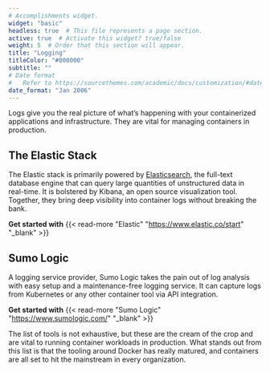 ```yaml
---
# Accomplishments widget.
widget: "basic"  
headless: true  # This file represents a page section.
active: true  # Activate this widget? true/false
weight: 5  # Order that this section will appear.
title: "Logging"
titleColor: "#000000"
subtitle: ""
# Date format
#   Refer to https://sourcethemes.com/academic/docs/customization/#date-format
date_format: "Jan 2006"
---
```


Logs give you the real picture of what’s happening with your containerized applications and infrastructure. They are vital for managing containers in production.

## The Elastic Stack

The Elastic stack is primarily powered by [Elasticsearch](/display/containers/Using+Docker+with+ElasticSearch), the full-text database engine that can query large quantities of unstructured data in real-time. It is bolstered by Kibana, an open source visualization tool. Together, they bring deep visibility into container logs without breaking the bank.


**Get started with** {{< read-more "Elastic"  "https://www.elastic.co/start" "_blank"  >}}

## Sumo Logic

A logging service provider, Sumo Logic takes the pain out of log analysis with easy setup and a maintenance-free logging service. It can capture logs from Kubernetes or any other container tool via API integration.


**Get started with** {{< read-more "Sumo Logic"  "https://www.sumologic.com/" "_blank"  >}}


The list of tools is not exhaustive, but these are the cream of the crop and are vital to running container workloads in production. What stands out from this list is that the tooling around Docker has really matured, and containers are all set to hit the mainstream in every organization.
